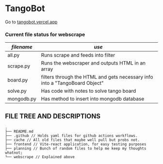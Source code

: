 # TangoBot
Go to [tangobot.vercel.app](https://tangobot.vercel.app/)

### Current file status for webscrape
| *filename* |   *use*   |
|------------|-----------|
|     all.py|Runs scrape and feeds into filter|
|     scrape.py|Runs the webscraper and outputs HTML in an array|
|     board.py|filters through the HTML and gets necessary info into a "TangoBoard Object"|
|     solve.py| Has code with notes to solve tango board|
|     mongodb.py|Has method to insert into mongodb database|

## FILE TREE AND DESCRIPTIONS
```
.
├── README.md
├── .github // Holds yaml files for github actions workflows.
├── cache // All old files that maybe well pull but probs not.
├── frontend // Vite-react application, for easy testing purposes
├── planning // Bunch of random files to help me keep my thoughts whatnot;
└── webscrape // Explained above
```